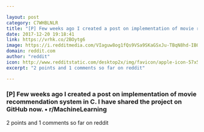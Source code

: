 ```yaml
---

layout: post
category: C7WHBLNLR
title: "[P] Few weeks ago I created a post on implementation of movie recommendation system in C. I have shared the project on GitHub now. • r/MachineLearning"
date: 2017-12-20 19:18:41
link: https://vrhk.co/2BOytg6
image: https://i.redditmedia.com/VIaguw8og1fQs9VSa9SKaGSxJu-TBqN8hd-IBQ6Pjds.jpg?w=320&s=c03c5caef2d8d655f922f0db9b1885b4
domain: reddit.com
author: "reddit"
icon: http://www.redditstatic.com/desktop2x/img/favicon/apple-icon-57x57.png
excerpt: "2 points and 1 comments so far on reddit"

---
```


### [P] Few weeks ago I created a post on implementation of movie recommendation system in C. I have shared the project on GitHub now. • r/MachineLearning

2 points and 1 comments so far on reddit